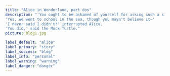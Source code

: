 ```yaml
---
title: "Alice in Wonderland, part dos"
description: "'You ought to be ashamed of yourself for asking such a simple question,' added the Gryphon; and then they both sat silent and looked at poor Alice, who felt ready to sink into the earth. At last the Gryphon said to the Mock Turtle, 'Drive on, old fellow! Don't be all day about it!' and he went on in these words:
'Yes, we went to school in the sea, though you mayn't believe it—'
'I never said I didn't!' interrupted Alice.
'You did,' said the Mock Turtle."
picture: blog1.jpg

label_default: "alice" 
label_primary: "story"
label_success: "blog"
label_info: "personal"
label_warning: "warning"
label_danger: "danger"
---
```

